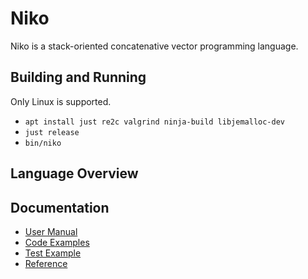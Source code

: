 # Niko

Niko is a stack-oriented concatenative vector programming language. 

## Building and Running

Only Linux is supported.

- `apt install just re2c valgrind ninja-build libjemalloc-dev`
- `just release`
- `bin/niko`

## Language Overview

## Documentation

- [User Manual](docs/manual.md)
- [Code Examples](docs/examples.md)
- [Test Example](docs/example_test.md)
- [Reference](docs/reference.md)
